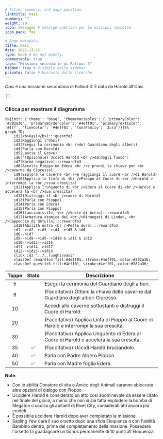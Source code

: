 ```yaml
---
# Title, summary, and page position.
linktitle: Oasi
summary: ""
weight: 10
icon: messages # message-question per le missioni nascoste
icon_pack: fas

# Page metadata.
title: Oasi
date: 2022-11-15
type: book # Do not modify.
commentable: true
tags: "Missioni secondarie di Fallout 3"
hidden: true # Visibile nella sidebar
private: false # Nascosto dalle ricerche
---
```


<div class="fo3">

*Oasi* è una missione secondaria di Fallout 3. È data da Harold all'Oasi.


<section class="chart-collapse">
<input type="checkbox" name="collapse2" id="handle2">
<h3 class="handle">
<label for="handle2">Clicca per mostrare il diagramma</label>
</h3>
<div class="content">

```mermaid
%%{init: {'theme': 'base', 'themeVariables': { 'primaryColor': '#282a36', 'primaryBorderColor': '#4eff01', 'primaryTextColor': '#fff', 'lineColor': '#4eff01', 'fontFamily': 'Jura'}}}%%
graph TD;
    id1(<b>Oasi</b>):::questfo3
    id2(Raggiungi l'Oasi)
    id3(Esegui la cerimonia <br />del Guardiano degli alberi)
    id4(Parla con Harold)
    id5(Lascia il Grove)
    id6("(Opzionale) Uccidi Harold <br />dandogli fuoco")
    id7(Karma negativo):::rewardfo3 
    id8(Ascolta Pioppo ed Edera <br />e prendi la chiave per <br />caverne da Cipresso)
    id9(Esplora le caverne <br />e raggiungi il cuore <br />di Harold)
    id10(Applica la linfa di <br />Pioppo al Cuore di <br />Harold e interrompi la <br />sua crescita)
    id11(Applica l'unguento di <br />Edera al Cuore di <br />Harold e accelera la <br />sua crescita)
    id12(Distruggi il <br />cuore di Harold)
    id13(Parla con Pioppo)
    id14(Parla con Edera) 
    id15(Parla con Pioppo)
    id16(Lanciamissile, <br />Veste di Acero):::rewardfo3
    id17(Armatura atomica dei <br />Rinnegati di Linden, <br />Cappuccio di Betulla):::rewardfo3
    id18(Abilità extra <br />Pelle dura):::rewardfo3
    id1-->id2-->id3-->id4-->id5 & id6
    id6-->id7
    id5-->id8-->id9-->id10 & id11 & id12
    id10-->id13-->id16
    id11-->id14-->id17
    id12-->id15-->id18
    click id2 "../..luoghi/oasi"
    classDef rewardfo3 fill:#4eff01, stroke:#4eff01, color:#282a36;
    classDef questfo3 fill:#4eff01, stroke:#4eff01, color:#282a36;
```

</div>
</section>

| Tappe |       Stato        | Descrizione                                                                            |
| :---: | :----------------: | -------------------------------------------------------------------------------------- |
|   5   |                    | Esegui la cerimonia del Guardiano degli alberi.                                        |
|   8   |                    | (Facoltativo) Ottieni la chiave delle caverne dal Guardiano degli alberi Cipresso.     |
|  10   |                    | Accedi alle caverne sottostanti e distruggi il Cuore di Harold.                        |
|  20   |                    | (Facoltativo) Applica Linfa di Pioppo al Cuore di Harold e interrompi la sua crescita. |
|  30   |                    | (Facoltativo) Applica Unguento di Edera al Cuore di Harold e accelera la sua crescita. |
|  35   | :white_check_mark: | (Facoltativo) Uccidi Harold bruciandolo.                                               |
|  40   | :white_check_mark: | Parla con Padre Albero Pioppo.                                                         |
|  50   | :white_check_mark: | Parla con Madre foglia Edera.                                                          |

**Note**:
- Con le abilità Donatore di vita e Amico degli Animali saranno sbloccate altre opzioni di dialogo con Pioppo
- Uccidere Harold è considerato un atto così abominevole da essere citato nel finale del gioco, a meno che non si sia fatta esplodere la bomba di Megaton o ucciso gli abitanti di Rivet City, considerati atti ancora più crudeli
- È possibile uccidere Harold dopo aver completato la missione
- Sapling Yew darà il suo orsetto dopo una sfida Eloquenza o con l'abilità Bambino dentro, prima del completamento della missione. Possedere l'orsetto fa guadagnare un bonus permanente di 10 punti all'Eloquenza


</div>